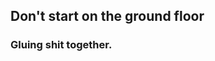 <h2 class="text-shadow">Don't start on the ground floor</h2>

<h3 class="text-shadow">Gluing shit together.</h3>
